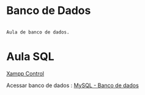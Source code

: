 # Banco de Dados 

```bash

Aula de banco de dados.

```

# Aula SQL

[Xampp Control](C:\xampp\mysql\data) 

Acessar banco de dados : [MySQL - Banco de dados](C:\xampp\mysql\data)

